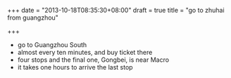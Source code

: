 +++
date = "2013-10-18T08:35:30+08:00"
draft = true
title = "go to zhuhai from guangzhou"

+++



* go to Guangzhou South
* almost every ten minutes, and buy ticket there
* four stops and the final one, Gongbei, is near Macro
* it takes one hours to arrive the last stop
